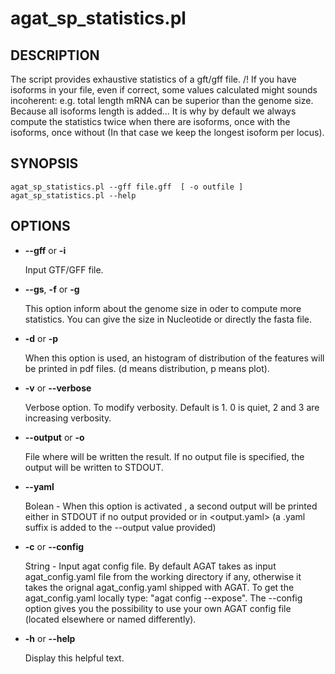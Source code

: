 # agat_sp_statistics.pl

## DESCRIPTION

The script provides exhaustive statistics of a gft/gff file.
/! If you have isoforms in your file, even if correct, some values calculated
might sounds incoherent: e.g. total length mRNA can be superior than the genome size.
Because all isoforms length is added... It is why by default
we always compute the statistics twice when there are isoforms, once with the
isoforms, once without (In that case we keep the longest isoform per locus).


## SYNOPSIS

```
agat_sp_statistics.pl --gff file.gff  [ -o outfile ]
agat_sp_statistics.pl --help
```

## OPTIONS

- **--gff** or **-i**

    Input GTF/GFF file.

- **--gs**, **-f** or **-g**

    This option inform about the genome size in oder to compute more statistics. You can give the size in Nucleotide or directly the fasta file.

- **-d** or **-p**

    When this option is used, an histogram of distribution of the features will be printed in pdf files. (d means distribution, p means plot).

- **-v** or **--verbose**

    Verbose option. To modify verbosity. Default is 1. 0 is quiet, 2 and 3 are increasing verbosity.

- **--output** or **-o**

    File where will be written the result. If no output file is specified, the output will be written to STDOUT.

- **--yaml**

    Bolean - When this option is activated , a second output will be printed either in STDOUT if no output provided or in <output.yaml> (a .yaml suffix is added to the --output value provided)

- **-c** or **--config**

    String - Input agat config file. By default AGAT takes as input agat_config.yaml file from the working directory if any,
    otherwise it takes the orignal agat_config.yaml shipped with AGAT. To get the agat_config.yaml locally type: "agat config --expose".
    The --config option gives you the possibility to use your own AGAT config file (located elsewhere or named differently).

- **-h** or **--help**

    Display this helpful text.

